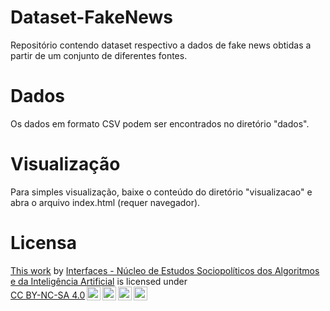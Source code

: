 # Dataset-FakeNews
Repositório contendo dataset respectivo a dados de fake news obtidas a partir de um conjunto de diferentes fontes.

# Dados
Os dados em formato CSV podem ser encontrados no diretório "dados".

# Visualização
Para simples visualização, baixe o conteúdo do diretório "visualizacao" e abra o arquivo index.html (requer navegador).

# Licensa
<p xmlns:cc="http://creativecommons.org/ns#" ><a rel="cc:attributionURL" href="https://github.com/Interfaces-UFSCAR/Dataset-FakeNews">This work</a> by <a rel="cc:attributionURL dct:creator" property="cc:attributionName" href="http:// dgp.cnpq.br/dgp/espelhogrupo/5226786888084066">Interfaces - Núcleo de Estudos Sociopolíticos dos Algoritmos e da Inteligência Artificial</a> is licensed under <a href="https://creativecommons.org/licenses/by-nc-sa/4.0/?ref=chooser-v1" target="_blank" rel="license noopener noreferrer" style="display:inline-block;">CC BY-NC-SA 4.0<img style="height:22px!important;margin-left:3px;vertical-align:text-bottom;" src="https://mirrors.creativecommons.org/presskit/icons/cc.svg?ref=chooser-v1" alt=""><img style="height:22px!important;margin-left:3px;vertical-align:text-bottom;" src="https://mirrors.creativecommons.org/presskit/icons/by.svg?ref=chooser-v1" alt=""><img style="height:22px!important;margin-left:3px;vertical-align:text-bottom;" src="https://mirrors.creativecommons.org/presskit/icons/nc.svg?ref=chooser-v1" alt=""><img style="height:22px!important;margin-left:3px;vertical-align:text-bottom;" src="https://mirrors.creativecommons.org/presskit/icons/sa.svg?ref=chooser-v1" alt=""></a></p>
